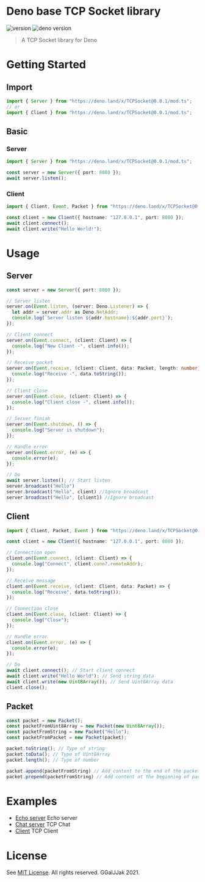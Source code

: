 # Deno base TCP Socket library

![version](https://img.shields.io/badge/version-0.0.1-success)
![deno version](https://img.shields.io/badge/deno-1.6.0-success)

> A TCP Socket library for Deno

# Getting Started

## Import

```TypeScript
import { Server } from "https://deno.land/x/TCPSocket@0.0.1/mod.ts";
// or
import { Client } from "https://deno.land/x/TCPSocket@0.0.1/mod.ts";
```

## Basic

### Server

```TypeScript
import { Server } from "https://deno.land/x/TCPSocket@0.0.1/mod.ts";

const server = new Server({ port: 8080 });
await server.listen();
```

### Client

```TypeScript
import { Client, Event, Packet } from "https://deno.land/x/TCPSocket@0.0.1/mod.ts";

const client = new Client({ hostname: "127.0.0.1", port: 8080 });
await client.connect();
await client.write("Hello World!");
```

# Usage

## Server

```TypeScript
const server = new Server({ port: 8080 });

// Server listen
server.on(Event.listen, (server: Deno.Listener) => {
  let addr = server.addr as Deno.NetAddr;
  console.log(`Server listen ${addr.hostname}:${addr.port}`);
});

// Client connect
server.on(Event.connect, (client: Client) => {
  console.log("New Client -", client.info());
});

// Receive packet
server.on(Event.receive, (client: Client, data: Packet, length: number) => {
  console.log("Receive -", data.toString());
});

// Client close
server.on(Event.close, (client: Client) => {
  console.log("Client close -", client.info());
});

// Server finish
server.on(Event.shutdown, () => {
  console.log("Server is shutdown");
});

// Handle error
server.on(Event.error, (e) => {
  console.error(e);
});

// Do
await server.listen(); // Start listen
server.broadcast("Hello")
server.broadcast("Hello", client) //Ignore broadcast
server.broadcast("Hello", [client]) //Ignore broadcast
```

## Client

```TypeScript
import { Client, Packet, Event } from "https://deno.land/x/TCPSocket@0.0.1/mod.ts";

const client = new Client({ hostname: "127.0.0.1", port: 8080 });

// Connection open
client.on(Event.connect, (client: Client) => {
  console.log("Connect", client.conn?.remoteAddr);
});

// Receive message
client.on(Event.receive, (client: Client, data: Packet) => {
  console.log("Receive", data.toString());
});

// Connection close
client.on(Event.close, (client: Client) => {
  console.log("Close");
});

// Handle error
client.on(Event.error, (e) => {
  console.error(e);
});

// Do
await client.connect(); // Start client connect
await client.write("Hello World"); // Send string data
await client.write(new Uint8Array()); // Send Uint8Array data
client.close();
```

## Packet

```TypeScript
const packet = new Packet();
const packetFromUint8Array = new Packet(new Uint8Array());
const packetFromString = new Packet("Hello");
const packetFromPacket = new Packet(packet);

packet.toString(); // Type of string
packet.toData(); // Type of Uint8Array
packet.length(); // Type of number

packet.append(packetFromString) // Add content to the end of the packet 
packet.prepend(packetFromString) // Add content at the beginning of packet
```

# Examples

- [Echo server](example/echo_server.ts) Echo server
- [Chat server](example/chat_server.ts) TCP Chat
- [Client](example/simple_client.ts) TCP Client

# License

See [MIT License](LICENSE). All rights reserved. GGalJJak 2021.